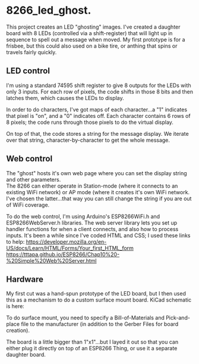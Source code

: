 # 8266_led_ghost. 
This project creates an LED "ghosting" images.  I've created a daughter board with 8 LEDs (controlled via a shift-register)
that will light up in sequence to spell out a message when moved.  My first prototype is for a frisbee, but this could also 
used on a bike tire, or anthing that spins or travels fairly quickly.

## LED control
I'm using a standard 74595 shift register to give 8 outputs for the LEDs with only 3 inputs.  For each row of pixels, the code
shifts in those 8 bits and then latches them, which causes the LEDs to display.  

In order to do characters, I've got maps of each character...a "1" indicates that pixel is "on", and a "0" indicates off.
Each character contains 6 rows of 8 pixels; the code runs through those pixels to do the virtual display.

On top of that, the code stores a string for the message display.  We iterate over that string, character-by-character to
get the whole message.  

## Web control
The "ghost" hosts it's own web page where you can set the display string and other parameters.  
The 8266 can either operate in Station-mode (where it connects to an existing WiFi network) or AP mode (where it creates it's
own WiFi network.  I've chosen the latter...that way you can still change the string if you are out of WiFi coverage.

To do the web control, I'm using Arduino's ESP8266WiFi.h and ESP8266WebServer.h libraries.  The web server library lets you set 
up handler functions for when a client connects, and also how to process inputs.  It's been a while since I've coded HTML and CSS; 
I used these links to help:
https://developer.mozilla.org/en-US/docs/Learn/HTML/Forms/Your_first_HTML_form
https://tttapa.github.io/ESP8266/Chap10%20-%20Simple%20Web%20Server.html

## Hardware
My first cut was a hand-spun prototype of the LED board, but I then used this as a mechanism to do a custom surface mount board.  KiCad schematic is here:

To do surface mount, you need to specify a Bill-of-Materials and Pick-and-place file to the manufacturer (in addition to the Gerber Files for board creation).  

The board is a little bigger than 1"x1"...but I layed it out so that you can either plug it directly on top of an ESP8266 Thing, or use it a separate daughter board.
